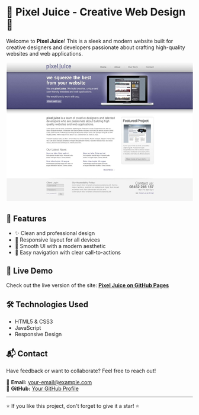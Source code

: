 # 🌟 Pixel Juice - Creative Web Design 🌟

Welcome to **Pixel Juice**! This is a sleek and modern website built for creative designers and developers passionate about crafting high-quality websites and web applications.

![Pixel Juice Website](website-model.png)

## 🚀 Features
- ✨ Clean and professional design  
- 📱 Responsive layout for all devices  
- 🎨 Smooth UI with a modern aesthetic  
- 🔗 Easy navigation with clear call-to-actions  

## 📂 Live Demo
Check out the live version of the site: [**Pixel Juice on GitHub Pages**](https://your-github-username.github.io/your-repo-name)

## 🛠️ Technologies Used
- HTML5 & CSS3  
- JavaScript  
- Responsive Design  

## 📬 Contact
Have feedback or want to collaborate? Feel free to reach out!  

🔹 **Email:** your-email@example.com  
🔹 **GitHub:** [Your GitHub Profile](https://github.com/your-github-username)  

---

⭐ If you like this project, don't forget to give it a star! ⭐  


